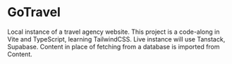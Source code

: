 # GoTravel
Local instance of a travel agency website. This project is a code-along in Vite and TypeScript, learning TailwindCSS. Live instance will use Tanstack, Supabase. Content in place of fetching from a database is imported from Content.

